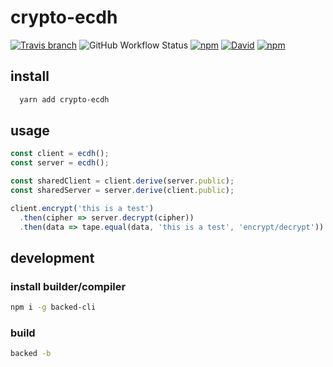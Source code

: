 # crypto-ecdh
[![Travis branch](https://img.shields.io/travis/crypto-io/crypto-ecdh/master.svg?style=for-the-badge)](https://travis-ci.org/crypto-io/crypto-ecdh)
![GitHub Workflow Status](https://img.shields.io/github/workflow/status/crypto-io/crypto-ecdh/Node.js%20CI?style=for-the-badge)
[![npm](https://img.shields.io/npm/dt/crypto-ecdh.svg?style=for-the-badge)](https://www.npmjs.com/package/crypto-ecdh)
[![David](https://img.shields.io/david/crypto-io/crypto-ecdh.svg?style=for-the-badge)](https://github.com/crypto-io/crypto-ecdh)
[![npm](https://img.shields.io/npm/v/crypto-ecdh.svg?style=for-the-badge)](https://www.npmjs.com/package/crypto-ecdh)

>

## install
```sh
  yarn add crypto-ecdh
```
## usage

```js
const client = ecdh();
const server = ecdh();

const sharedClient = client.derive(server.public);
const sharedServer = server.derive(client.public);

client.encrypt('this is a test')
  .then(cipher => server.decrypt(cipher))
  .then(data => tape.equal(data, 'this is a test', 'encrypt/decrypt'))

```

## development

### install builder/compiler
```sh
npm i -g backed-cli
```

### build
```sh
backed -b
```
